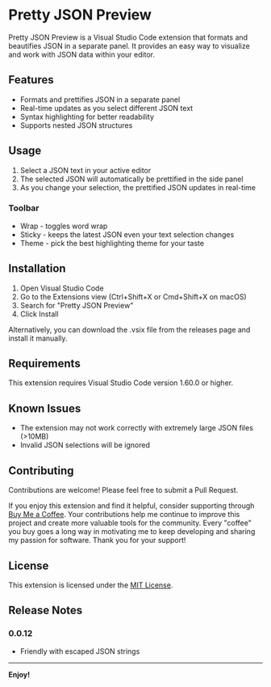 # Pretty JSON Preview

Pretty JSON Preview is a Visual Studio Code extension that formats and beautifies JSON in a separate panel. It provides an easy way to visualize and work with JSON data within your editor.

## Features

- Formats and prettifies JSON in a separate panel
- Real-time updates as you select different JSON text
- Syntax highlighting for better readability
- Supports nested JSON structures

## Usage

1. Select a JSON text in your active editor
2. The selected JSON will automatically be prettified in the side panel
3. As you change your selection, the prettified JSON updates in real-time

### Toolbar

- Wrap - toggles word wrap
- Sticky - keeps the latest JSON even your text selection changes
- Theme - pick the best highlighting theme for your taste

## Installation

1. Open Visual Studio Code
2. Go to the Extensions view (Ctrl+Shift+X or Cmd+Shift+X on macOS)
3. Search for "Pretty JSON Preview"
4. Click Install

Alternatively, you can download the .vsix file from the releases page and install it manually.

## Requirements

This extension requires Visual Studio Code version 1.60.0 or higher.

## Known Issues

- The extension may not work correctly with extremely large JSON files (>10MB)
- Invalid JSON selections will be ignored

## Contributing

Contributions are welcome! Please feel free to submit a Pull Request.

If you enjoy this extension and find it helpful, consider supporting through [Buy Me a Coffee](https://buymeacoffee.com/applerk). Your contributions help me continue to improve this project and create more valuable tools for the community. Every "coffee" you buy goes a long way in motivating me to keep developing and sharing my passion for software. Thank you for your support!

## License

This extension is licensed under the [MIT License](LICENSE).

## Release Notes

### 0.0.12

- Friendly with escaped JSON strings

---

**Enjoy!**